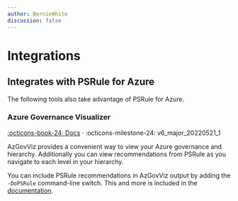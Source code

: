 ```yaml
---
author: BernieWhite
discussion: false
---
```


# Integrations

## Integrates with PSRule for Azure

The following tools also take advantage of PSRule for Azure.

### Azure Governance Visualizer

[:octicons-book-24: Docs][1] · :octicons-milestone-24: v6_major_20220521_1

AzGovViz provides a convenient way to view your Azure governance and hierarchy.
Additionally you can view recommendations from PSRule as you navigate to each level in your hierarchy.

You can include PSRule recommendations in AzGovViz output by adding the `-DoPSRule` command-line switch.
This and more is included in the [documentation][1].

  [1]: https://aka.ms/AzGovViz
